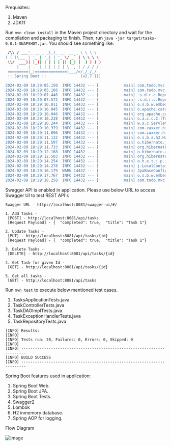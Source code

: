 Prequisites:
1. Maven
2. JDK11

Run `mvn clean install` in the Maven project directory and wait for the compilation and packaging to finish. Then, run `java -jar target/tasks-0.0.1-SNAPSHOT.jar`. You should see something like:

```bash  .   ____          _            __ _ _
 /\\ / ___'_ __ _ _(_)_ __  __ _ \ \ \ \
( ( )\___ | '_ | '_| | '_ \/ _` | \ \ \ \
 \\/  ___)| |_)| | | | | || (_| |  ) ) ) )
  '  |____| .__|_| |_|_| |_\__, | / / / /
 =========|_|==============|___/=/_/_/_/
 :: Spring Boot ::               (v2.7.11)

2024-02-09 18:29:05.150  INFO 14432 --- [           main] com.todo.mvc.tasks.TasksApplication      : Starting TasksApplication v0.0.1-SNAPSHOT using Java 11.0.0.1 on DESKTOP-O8PMP6O with PID 14432 (C:\tasks\target\tasks-0.0.1-SNAPSHOT.jar started in C:\Users\tasks)
2024-02-09 18:29:05.166  INFO 14432 --- [           main] com.todo.mvc.tasks.TasksApplication      : No active profile set, falling back to 1 default profile: "default"
2024-02-09 18:29:07.446  INFO 14432 --- [           main] .s.d.r.c.RepositoryConfigurationDelegate : Bootstrapping Spring Data JPA repositories in DEFAULT mode.
2024-02-09 18:29:07.572  INFO 14432 --- [           main] .s.d.r.c.RepositoryConfigurationDelegate : Finished Spring Data repository scanning in 93 ms. Found 1 JPA repository interfaces.
2024-02-09 18:29:10.011  INFO 14432 --- [           main] o.s.b.w.embedded.tomcat.TomcatWebServer  : Tomcat initialized with port(s): 8081 (http)
2024-02-09 18:29:10.045  INFO 14432 --- [           main] o.apache.catalina.core.StandardService   : Starting service [Tomcat]
2024-02-09 18:29:10.046  INFO 14432 --- [           main] org.apache.catalina.core.StandardEngine  : Starting Servlet engine: [Apache Tomcat/9.0.74]
2024-02-09 18:29:10.238  INFO 14432 --- [           main] o.a.c.c.C.[Tomcat].[localhost].[/]       : Initializing Spring embedded WebApplicationContext
2024-02-09 18:29:10.244  INFO 14432 --- [           main] w.s.c.ServletWebServerApplicationContext : Root WebApplicationContext: initialization completed in 4899 ms
2024-02-09 18:29:10.379  INFO 14432 --- [           main] com.zaxxer.hikari.HikariDataSource       : HikariPool-1 - Starting...
2024-02-09 18:29:11.096  INFO 14432 --- [           main] com.zaxxer.hikari.HikariDataSource       : HikariPool-1 - Start completed.
2024-02-09 18:29:11.132  INFO 14432 --- [           main] o.s.b.a.h2.H2ConsoleAutoConfiguration    : H2 console available at '/h2'. Database available at 'jdbc:h2:mem:todo_tasks'
2024-02-09 18:29:11.597  INFO 14432 --- [           main] o.hibernate.jpa.internal.util.LogHelper  : HHH000204: Processing PersistenceUnitInfo [name: default]
2024-02-09 18:29:11.733  INFO 14432 --- [           main] org.hibernate.Version                    : HHH000412: Hibernate ORM core version 5.6.15.Final
2024-02-09 18:29:12.168  INFO 14432 --- [           main] o.hibernate.annotations.common.Version   : HCANN000001: Hibernate Commons Annotations {5.1.2.Final}
2024-02-09 18:29:12.503  INFO 14432 --- [           main] org.hibernate.dialect.Dialect            : HHH000400: Using dialect: org.hibernate.dialect.H2Dialect
2024-02-09 18:29:14.254  INFO 14432 --- [           main] o.h.e.t.j.p.i.JtaPlatformInitiator       : HHH000490: Using JtaPlatform implementation: [org.hibernate.engine.transaction.jta.platform.internal.NoJtaPlatform]
2024-02-09 18:29:14.278  INFO 14432 --- [           main] j.LocalContainerEntityManagerFactoryBean : Initialized JPA EntityManagerFactory for persistence unit 'default'
2024-02-09 18:29:16.179  WARN 14432 --- [           main] JpaBaseConfiguration$JpaWebConfiguration : spring.jpa.open-in-view is enabled by default. Therefore, database queries may be performed during view rendering. Explicitly configure spring.jpa.open-in-view to disable this warning
2024-02-09 18:29:17.767  INFO 14432 --- [           main] o.s.b.w.embedded.tomcat.TomcatWebServer  : Tomcat started on port(s): 8081 (http) with context path ''
2024-02-09 18:29:18.258  INFO 14432 --- [           main] com.todo.mvc.tasks.TasksApplication      : Started TasksApplication in 14.308 seconds (JVM running for 15.561)
```
Swagger API is enabled in application. Please use below URL to access Swagger UI to test REST API's

```Swagger URL - http://localhost:8081/swagger-ui/#/```
```
1. Add Tasks -
 [POST] - http://localhost:8081/api/tasks
 [Request Payload] - {  "completed": true,  "title": "Task 1"}

2. Update Tasks -
 [PUT] - http://localhost:8081/api/tasks/{id}
 [Request Payload] - {  "completed": true,  "title": "Task 1"}

3. Delete Tasks -
 [DELETE] - http://localhost:8081/api/tasks/{id}

4. Get Task for given Id -
 [GET] - http://localhost:8081/api/tasks/{id}

5. Get all tasks -
 [GET] - http://localhost:8081/api/tasks
```

Run `mvn test` to execute below mentioned test cases.
1. TasksApplicationTests.java
2. TaskControllerTests.java
3. TaskDAOImplTests.java
4. TaskExceptionHandlerTests.java
5. TaskRepositoryTests.java

```
[INFO] Results:
[INFO] 
[INFO] Tests run: 20, Failures: 0, Errors: 0, Skipped: 0
[INFO] 
[INFO] ------------------------------------------------------------------------
[INFO] BUILD SUCCESS
[INFO] ------------------------------------------------------------------------	
```

Spring Boot features used in application:
1. Spring Boot Web.
2. Spring Boot JPA.
3. Spring Boot Tests.
4. Swagger2
5. Lombok
6. H2 inmemory database.
7. Spring AOP for logging.


Flow Diagram

![image](https://github.com/mohsinsayyad/todoMVCSpringboot/assets/117346117/10d017c1-14ea-49d4-946e-7fec06bb0e05)

